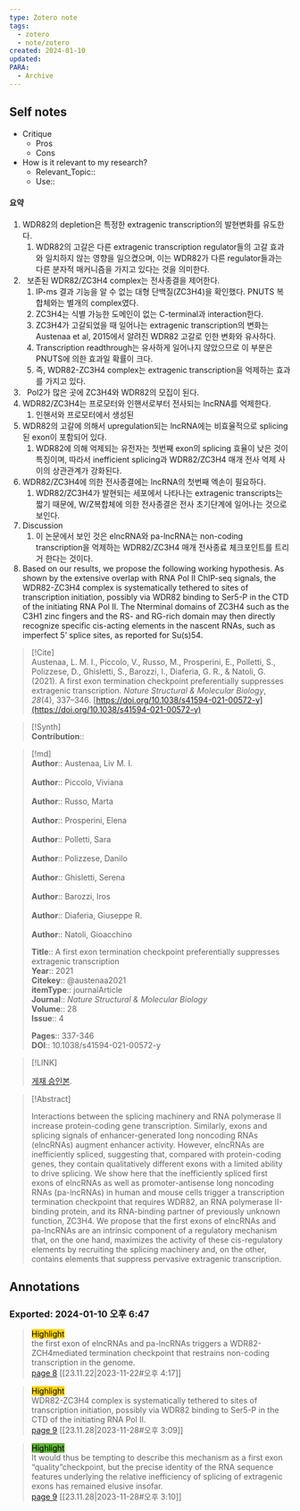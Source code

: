 ```yaml
---
type: Zotero note
tags:
  - zotero
  - note/zotero
created: 2024-01-10
updated: 
PARA:
  - Archive
---
```

## Self notes
- Critique
	- Pros
	- Cons
- How is it relevant to my research?
	- Relevant_Topic::
	- Use::

#### 요약
1. WDR82의 depletion은 특정한 extragenic transcription의 발현변화를 유도한다.
	1. WDR82의 고갈은 다른 extragenic transcription regulator들의 고갈 효과와 일치하지 않는 영향을 일으켰으며, 이는 WDR82가 다른 regulator들과는 다른 분자적 매커니즘을 가지고 있다는 것을 의미한다.
2.   보존된 WDR82/ZC3H4 complex는 전사종결을 제어한다.
	1. IP-ms 결과 기능을 알 수 없는 대형 단백질(ZC3H4)을 확인했다. PNUTS 복합체와는 별개의 complex였다.
	2. ZC3H4는 식별 가능한 도메인이 없는 C-terminal과 interaction한다.
	3. ZC3H4가 고갈되었을 때 일어나는 extragenic transcription의 변화는 Austenaa et al, 2015에서 알려진 WDR82 고갈로 인한 변화와 유사하다.
	4. Transcription readthrough는 유사하게 일어나지 않았으므로 이 부분은 PNUTS에 의한 효과일 확률이 크다.
	5. 즉, WDR82-ZC3H4 complex는 extragenic transcription을 억제하는 효과를 가지고 있다.
3.   Pol2가 많은 곳에 ZC3H4와 WDR82의 모집이 된다.
4.  WDR82/ZC3H4는 프로모터와 인핸서로부터 전사되는 lncRNA를 억제한다.
	1. 인핸서와 프로모터에서 생성된
5.  WDR82의 고갈에 의해서 upregulation되는 lncRNA에는 비효율적으로 splicing된 exon이 포함되어 있다.
	1. WDR82에 의해 억제되는 유전자는 첫번째 exon의 splicing 효율이 낮은 것이 특징이며, 따라서 inefficient splicing과 WDR82/ZC3H4 매개 전사 억제 사이의 상관관계가 강화된다.
6.  WDR82/ZC3H4에 의한 전사종결에는 lncRNA의 첫번째 엑손이 필요하다.
	1. WDR82/ZC3H4가 발현되는 세포에서 나타나는 extragenic transcripts는 짧기 때문에, W/Z복합체에 의한 전사종결은 전사 초기단계에 일어나는 것으로 보인다.
7.  Discussion
	1. 이 논문에서 보인 것은 elncRNA와 pa-lncRNA는 non-coding transcription을 억제하는 WDR82/ZC3H4 매개 전사종료 체크포인트를 트리거 한다는 것이다.
8. Based on our results, we propose the following working hypothesis. As shown by the extensive overlap with RNA Pol II ChIP-seq signals, the WDR82-ZC3H4 complex is systematically tethered to sites of transcription initiation, possibly via WDR82 binding to Ser5-P in the CTD of the initiating RNA Pol II. The Nterminal domains of ZC3H4 such as the C3H1 zinc fingers and the RS- and RG-rich domain may then directly recognize specific cis-acting elements in the nascent RNAs, such as imperfect 5’ splice sites, as reported for Su(s)54.

> [!Cite]  
> Austenaa, L. M. I., Piccolo, V., Russo, M., Prosperini, E., Polletti, S., Polizzese, D., Ghisletti, S., Barozzi, I., Diaferia, G. R., & Natoli, G. (2021). A first exon termination checkpoint preferentially suppresses extragenic transcription. _Nature Structural & Molecular Biology_, _28_(4), 337–346. [https://doi.org/10.1038/s41594-021-00572-y](https://doi.org/10.1038/s41594-021-00572-y)

>[!Synth]  
>**Contribution**::

>[!md]  
> **Author**:: Austenaa, Liv M. I.<br>  
> **Author**:: Piccolo, Viviana<br>  
> **Author**:: Russo, Marta<br>  
> **Author**:: Prosperini, Elena<br>  
> **Author**:: Polletti, Sara<br>  
> **Author**:: Polizzese, Danilo<br>  
> **Author**:: Ghisletti, Serena<br>  
> **Author**:: Barozzi, Iros<br>  
> **Author**:: Diaferia, Giuseppe R.<br>  
> **Author**:: Natoli, Gioacchino<br>  
>  
> **Title**:: A first exon termination checkpoint preferentially suppresses extragenic transcription  
> **Year**:: 2021  
> **Citekey**:: @austenaa2021  
>**itemType**:: journalArticle  
>**Journal**:: *Nature Structural & Molecular Biology*  
>**Volume**:: 28  
>**Issue**:: 4  
>  
>  
>  
> **Pages**:: 337-346  
>**DOI**:: 10.1038/s41594-021-00572-y  
>

> [!LINK]  
>  
> [게재 승인본](file://C:\Users\kill9\Zotero\storage\6XDB9IF2\Austenaa%20등%20-%202021%20-%20A%20first%20exon%20termination%20checkpoint%20preferentially.pdf).

> [!Abstract]  
>  
> Interactions between the splicing machinery and RNA polymerase II increase protein-coding gene transcription. Similarly, exons and splicing signals of enhancer-generated long noncoding RNAs (elncRNAs) augment enhancer activity. However, elncRNAs are inefficiently spliced, suggesting that, compared with protein-coding genes, they contain qualitatively different exons with a limited ability to drive splicing. We show here that the inefficiently spliced first exons of elncRNAs as well as promoter-antisense long noncoding RNAs (pa-lncRNAs) in human and mouse cells trigger a transcription termination checkpoint that requires WDR82, an RNA polymerase II-binding protein, and its RNA-binding partner of previously unknown function, ZC3H4. We propose that the first exons of elncRNAs and pa-lncRNAs are an intrinsic component of a regulatory mechanism that, on the one hand, maximizes the activity of these cis-regulatory elements by recruiting the splicing machinery and, on the other, contains elements that suppress pervasive extragenic transcription.  
>



## Annotations  
### Exported: 2024-01-10 오후 6:47 

> <mark style="background-color: #ffd400">Highlight</mark>  
> the first exon of elncRNAs and pa-lncRNAs triggers a WDR82-ZCH4mediated termination checkpoint that restrains non-coding transcription in the genome.  
> [page 8](file://C:\Users\kill9\Zotero\storage\6XDB9IF2\Austenaa%20등%20-%202021%20-%20A%20first%20exon%20termination%20checkpoint%20preferentially.pdf) [[23.11.22|2023-11-22#오후 4:17]]

> <mark style="background-color: #ffd400">Highlight</mark>  
> WDR82-ZC3H4 complex is systematically tethered to sites of transcription initiation, possibly via WDR82 binding to Ser5-P in the CTD of the initiating RNA Pol II.  
> [page 9](file://C:\Users\kill9\Zotero\storage\6XDB9IF2\Austenaa%20등%20-%202021%20-%20A%20first%20exon%20termination%20checkpoint%20preferentially.pdf) [[23.11.28|2023-11-28#오후 3:09]]

> <mark style="background-color: #5fb236">Highlight</mark>  
> It would thus be tempting to describe this mechanism as a first exon “quality”checkpoint, but the precise identity of the RNA sequence features underlying the relative inefficiency of splicing of extragenic exons has remained elusive insofar.  
> [page 9](file://C:\Users\kill9\Zotero\storage\6XDB9IF2\Austenaa%20등%20-%202021%20-%20A%20first%20exon%20termination%20checkpoint%20preferentially.pdf) [[23.11.28|2023-11-28#오후 3:10]]

